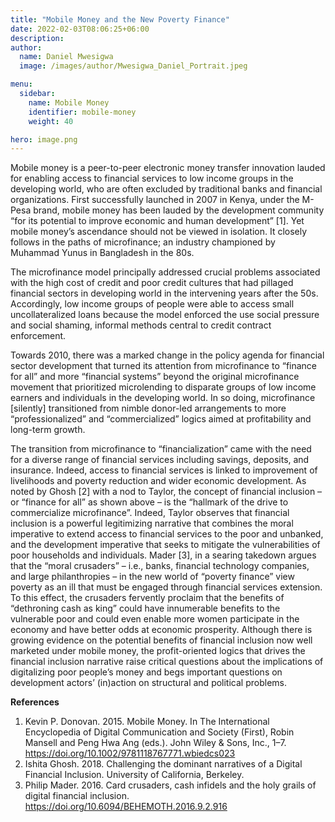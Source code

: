 ```yaml
---
title: "Mobile Money and the New Poverty Finance"
date: 2022-02-03T08:06:25+06:00
description:
author:
  name: Daniel Mwesigwa
  image: /images/author/Mwesigwa_Daniel_Portrait.jpeg

menu:
  sidebar:
    name: Mobile Money
    identifier: mobile-money
    weight: 40

hero: image.png
---
```


Mobile money is a peer-to-peer electronic money transfer innovation lauded for enabling access to financial services to low income groups in the developing world, who are often excluded by traditional banks and financial organizations. First successfully launched in 2007 in Kenya, under the M-Pesa brand, mobile money has been lauded by the development community “for its potential to improve economic and human development” [1]. Yet mobile money’s ascendance should not be viewed in isolation. It closely follows in the paths of microfinance; an industry championed by Muhammad Yunus in Bangladesh in the 80s.

The microfinance model principally addressed crucial problems associated with the high cost of credit and poor credit cultures that had pillaged financial sectors in developing world in the intervening years after the 50s. Accordingly, low income groups of people were able to access small uncollateralized loans because the model enforced the use social pressure and social shaming, informal methods central to credit contract enforcement.

Towards 2010, there was a marked change in the policy agenda for financial sector development that turned its attention from microfinance to “finance for all” and more “financial systems” beyond the original microfinance movement that prioritized microlending to disparate groups of low income earners and individuals in the developing world. In so doing, microfinance [silently] transitioned from nimble donor-led arrangements to more “professionalized” and “commercialized” logics aimed at profitability and long-term growth.

The transition from microfinance to “financialization” came with the need for a diverse range of financial services including savings, deposits, and insurance. Indeed, access to financial services is linked to improvement of livelihoods and poverty reduction and wider economic development. As noted by Ghosh [2] with a nod to Taylor, the concept of financial inclusion – or “finance for all” as shown above – is the “hallmark of the drive to commercialize microfinance”. Indeed, Taylor observes that financial inclusion is a powerful legitimizing narrative that combines the moral imperative to extend access to financial services to the poor and unbanked, and the development imperative that seeks to mitigate the vulnerabilities of poor households and individuals. Mader [3], in a searing takedown argues that the “moral crusaders” – i.e., banks, financial technology companies, and large philanthropies – in the new world of “poverty finance” view poverty as an ill that must be engaged through financial services extension. To this effect, the crusaders fervently proclaim that the benefits of “dethroning cash as king” could have innumerable benefits to the vulnerable poor and could even enable more women participate in the economy and have better odds at economic prosperity. Although there is growing evidence on the potential benefits of financial inclusion now well marketed under mobile money, the profit-oriented logics that drives the financial inclusion narrative raise critical questions about the implications of digitalizing poor people’s money and begs important questions on development actors’ (in)action on structural and political problems.

**References**

1.	Kevin P. Donovan. 2015. Mobile Money. In The International Encyclopedia of Digital Communication and Society (First), Robin Mansell and Peng Hwa Ang (eds.). John Wiley & Sons, Inc., 1–7. https://doi.org/10.1002/9781118767771.wbiedcs023
2.	Ishita Ghosh. 2018. Challenging the dominant narratives of a Digital Financial Inclusion. University of California, Berkeley.
3.	Philip Mader. 2016. Card crusaders, cash infidels and the holy grails of digital financial inclusion. https://doi.org/10.6094/BEHEMOTH.2016.9.2.916
